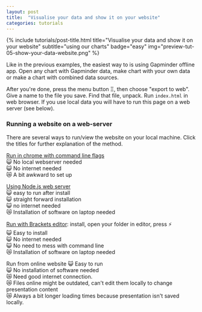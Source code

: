 ```yaml
---
layout: post
title:  "Visualise your data and show it on your website"
categories: tutorials
---
```


{%
  include tutorials/post-title.html
  title="Visualise your data and show it on your website"
  subtitle="using our charts"
  badge="easy"
  img="preview-tut-05-show-your-data-website.png"
%}
<!--more-->

Like in the previous examples, the easiest way to is using Gapminder offline app. Open any chart with Gapminder data, make chart with your own data or make a chart with combined data sources.

After you're done, press the menu button Ξ, then choose "export to web". Give a name to the file you save. Find that file, unpack. Run `index.html` in web browser. 
If you use local data you will have to run this page on a web server (see below).

### Running a website on a web-server

There are several ways to run/view the website on your local machine. Click the titles for further explanation of the method.


[Run in chrome with command line flags](https://docs.google.com/document/d/1JttENfWj-D-4-DIdYiPNlIHu3oXSpxBHEqtQ1rpV98w/edit)  
😺 No local webserver needed  
😺 No internet needed  
😿 A bit awkward to set up  

[Using Node.js web server](https://docs.google.com/document/d/13oE5FKCSTaEd2qa2P3I9TsIp8fwnWwiPvOdUTvPCcxE/edit)   
😺 easy to run after install  
😺 straight forward installation  
😺 no internet needed  
😿 Installation of software on laptop needed  

[Run with Brackets editor](http://brackets.io/): install, open your folder in editor, press ⚡️  
😺 Easy to install  
😺 No internet needed  
😺 No need to mess with command line   
😿 Installation of software on laptop needed  

Run from online website
😺 Easy to run  
😺 No installation of software needed  
😿 Need good internet connection.   
😿 Files online might be outdated, can't edit them locally to change presentation content  
😿 Always a bit longer loading times because presentation isn't saved locally.  
